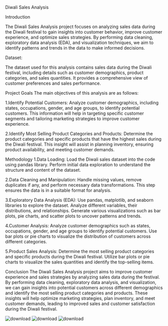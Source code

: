 Diwali Sales Analysis

Introduction

The Diwali Sales Analysis project focuses on analyzing sales data during the Diwali festival to gain insights into customer behavior, improve customer experience, and optimize sales strategies. By performing data cleaning, exploratory data analysis (EDA), and visualization techniques, we aim to identify patterns and trends in the data to make informed decisions.

Dataset:

The dataset used for this analysis contains sales data during the Diwali festival, including details such as customer demographics, product categories, and sales quantities. It provides a comprehensive view of customer preferences and sales performance.

Project Goals
The main objectives of this analysis are as follows:

1.Identify Potential Customers: Analyze customer demographics, including states, occupations, gender, and age groups, to identify potential customers. This information will help in targeting specific customer segments and tailoring marketing strategies to improve customer experience.

2.Identify Most Selling Product Categories and Products: Determine the product categories and specific products that have the highest sales during the Diwali festival. This insight will assist in planning inventory, ensuring product availability, and meeting customer demands.

Methodology
1.Data Loading: Load the Diwali sales dataset into the code using pandas library. Perform initial data exploration to understand the structure and content of the dataset.

2.Data Cleaning and Manipulation: Handle missing values, remove duplicates if any, and perform necessary data transformations. This step ensures the data is in a suitable format for analysis.

3.Exploratory Data Analysis (EDA): Use pandas, matplotlib, and seaborn libraries to explore the dataset. Analyze different variables, their distributions, and relationships. Generate various visualizations such as bar plots, pie charts, and scatter plots to uncover patterns and trends.

4.Customer Analysis: Analyze customer demographics such as states, occupations, gender, and age groups to identify potential customers. Use bar plots or pie charts to visualize the distribution of customers across different categories.

5.Product Sales Analysis: Determine the most selling product categories and specific products during the Diwali festival. Utilize bar plots or pie charts to visualize the sales quantities and identify the top-selling items.

Conclusion
The Diwali Sales Analysis project aims to improve customer experience and sales strategies by analyzing sales data during the festival. By performing data cleaning, exploratory data analysis, and visualization, we can gain insights into potential customers across different demographics and identify the most selling product categories and products. These insights will help optimize marketing strategies, plan inventory, and meet customer demands, leading to improved sales and customer satisfaction during the Diwali festival.

![download](https://github.com/omk717/Diwali-sales-analysis/assets/91830654/7daaa177-47ac-4241-bec3-81cbd6b640f2)
![download](https://github.com/omk717/Diwali-sales-analysis/assets/91830654/3f9755d1-37b0-41f9-b25c-f4bef42d9495)
![download](https://github.com/omk717/Diwali-sales-analysis/assets/91830654/f1b255c0-eb8d-4157-b852-f6326589de05)
